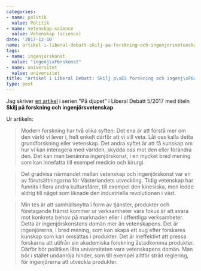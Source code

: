 ```yaml
---
categories:
- name: politik
  value: Politik
- name: vetenskap-science
  value: Vetenskap (science)
date: '2017-12-10'
name: artikel-i-liberal-debatt-skilj-pa-forskning-och-ingenjorsvetenskap
tags:
- name: ingenjorskonst
  value: "ingenj\xF6rskonst"
- name: universitet
  value: universitet
title: "Artikel i Liberal Debatt: Skilj p\xE5 forskning och ingenj\xF6rsvetenskap"
type: post
---
```

Jag skriver [en artikel](http://www.liberaldebatt.se/2017/12/skilj-pa-forskning-och-ingenjorsvetenskap/) i serien "På djupet" i Liberal Debatt 5/2017 med titeln **Skilj på forskning och ingenjörsvetenskap**.

Ur artikeln:

> Modern forskning har två olika syften: Det ena är att förstå mer om den värld vi lever i, helt enkelt därför att vi vill veta. Låt oss kalla detta grundforskning eller vetenskap. Det andra syftet är att få kunskap om hur vi kan interagera med världen, skydda oss mot den eller förändra den. Det kan man benämna ingenjörskonst, i en mycket bred mening som kan innefatta till exempel medicin och kirurgi.

> Det gradvisa närmandet mellan vetenskap och ingenjörskonst var en av förutsättningarna för Västerlandets utveckling. Tidig vetenskap har funnits i flera andra kultursfärer, till exempel den kinesiska, men ledde aldrig till något som liknade den industriella revolutionen i väst.

> Min tes är att samhällsnytta i form av tjänster, produkter och företagande främst kommer ur verksamheter vars fokus är att svara mot konkreta behov på marknaden eller i offentliga verksamheter. Detta är ingenjörskonstens domän mer än vetenskapens. Det är ingenjörerna, i bred mening, som kan skapa ett sug efter forskares kunskap som kan omsättas i produkter. Det är ineffektivt att pressa forskarna att utifrån sin akademiska forskning åstadkomma produkter. Därför bör politiken låta universiteten vara vetenskapens domän. Man bör i stället undanröja hinder, som till exempel alltför strikt reglering, för ingenjörerna att utveckla produkter.

